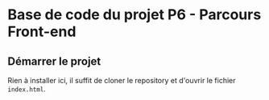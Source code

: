 # Base de code du projet P6 - Parcours Front-end

## Démarrer le projet

Rien à installer ici, il suffit de cloner le repository et d'ouvrir le fichier `index.html`.
